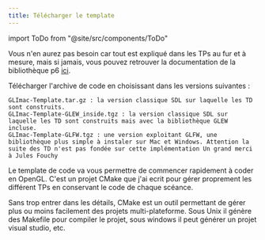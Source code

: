```yaml
---
title: Télécharger le template
---
```

import ToDo from "@site/src/components/ToDo"

Vous n'en aurez pas besoin car tout est expliqué dans les TPs au fur et à mesure, mais si jamais, vous pouvez retrouver la documentation de la bibliothèque p6 [ici](https://julesfouchy.github.io/p6-docs/).

<ToDo/> Télécharger l'archive de code en choisissant dans les versions suivantes :

    GLImac-Template.tar.gz : la version classique SDL sur laquelle les TD sont construits.
    GLImac-Template-GLEW_inside.tgz : la version classique SDL sur laquelle les TD sont construits mais avec la bibliothèque GLEW incluse.
    GLImac-Template-GLFW.tgz : une version exploitant GLFW, une bibliothèque plus simple à instaler sur Mac et Windows. Attention la suite des TD n'est pas fondée sur cette implémentation Un grand merci à Jules Fouchy

Le template de code va vous permettre de commencer rapidement à coder en OpenGL. C'est un projet CMake que j'ai ecrit pour gérer proprement les différent TPs en conservant le code de chaque scéance.

Sans trop entrer dans les détails, CMake est un outil permettant de gérer plus ou moins facilement des projets multi-plateforme. Sous Unix il génère des Makefile pour compiler le projet, sous windows il peut générer un projet visual studio, etc. 